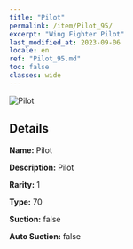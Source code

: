 ```yaml
---
title: "Pilot"
permalink: /item/Pilot_95/
excerpt: "Wing Fighter Pilot"
last_modified_at: 2023-09-06
locale: en
ref: "Pilot_95.md"
toc: false
classes: wide
---
```



 ![Pilot](/images/item/Pilot_p.png)



## Details

 **Name:** Pilot 

 **Description:** Pilot

 **Rarity:** 1 

 **Type:** 70 

 **Suction:** false 

 **Auto Suction:** false 


